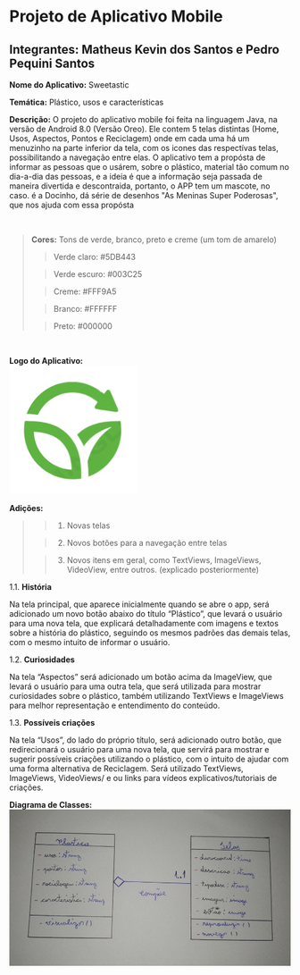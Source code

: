 # Projeto de Aplicativo Mobile
## Integrantes: Matheus Kevin dos Santos e Pedro Pequini Santos

**Nome do Aplicativo:** Sweetastic

**Temática:** Plástico, usos e características

**Descrição:** O projeto do aplicativo mobile foi feita na linguagem Java, na versão de Android 8.0 (Versão Oreo). Ele contem 5 telas distintas 
(Home, Usos, Aspectos, Pontos e Reciclagem) onde em cada uma há um menuzinho na parte inferior da tela, com os icones das respectívas telas, 
possibilitando a navegação entre elas. O aplicativo tem a propósta de informar as pessoas que o usárem, sobre o plástico, material tão comum
no dia-a-dia das pessoas, e a ideia é que a informação seja passada de maneira divertida e descontraida, portanto, o APP tem um mascote, 
no caso. é a Docinho, dá série de desenhos "As Meninas Super Poderosas", que nos ajuda com essa propósta

<br>

> **Cores:** Tons de verde, branco, preto e creme (um tom de amarelo)
>> Verde claro: #5DB443
> 
>> Verde escuro: #003C25
> 
>> Creme: #FFF9A5
> 
>> Branco: #FFFFFF
>
>> Preto: #000000

<br>

**Logo do Aplicativo:**
<br>
  <img src="https://github.com/MKevin2/Sweetastic/blob/master/app/src/main/res/drawable/logo.png" width="230" height="230">

**Adições:**

>> 1. Novas telas
>
>> 2. Novos botões para a navegação entre telas
>
>> 3. Novos itens em geral, como TextViews, ImageViews, VideoView, entre outros. (explicado posteriormente)

1.1. **História**
<p>
Na tela principal, que aparece inicialmente quando se abre o app, será adicionado um novo botão abaixo do título “Plástico”, que levará o usuário para uma nova tela, que explicará detalhadamente com imagens e textos sobre a história do plástico, seguindo os mesmos padrões das demais telas, com o mesmo intuito de informar o usuário.</p>

1.2. **Curiosidades**
<p>
Na tela “Aspectos” será adicionado um botão acima da ImageView, que levará o usuário para uma outra tela, que será utilizada para mostrar curiosidades sobre o plástico, também utilizando TextViews e ImageViews para melhor representação e entendimento do conteúdo.</p>

1.3. **Possíveis criações** 
<p>
Na tela “Usos”, do lado do próprio título, será adicionado outro botão, que redirecionará o usuário para uma nova tela, que servirá para mostrar e sugerir possíveis criações utilizando o plástico, com o intuito de ajudar com uma forma alternativa de Reciclagem. Será utilizado TextViews, ImageViews, VideoViews/ e ou links para vídeos explicativos/tutoriais de criações.</p>

**Diagrama de Classes:**
<br>
  <img src="https://github.com/MKevin2/Sweetastic/blob/master/IMG-20230808-WA0011.jpg" widht="260" height="280">
